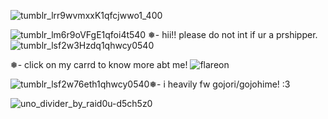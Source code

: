 ![tumblr_lrr9wvmxxK1qfcjwwo1_400](https://github.com/user-attachments/assets/9b3d3797-d4b9-42d4-8147-0a9467ff389a)

![tumblr_lm6r9oVFgE1qfoi4t540](https://github.com/user-attachments/assets/a1cf23e6-4c52-4769-9ded-f7cb6ff82107)
❅- hii!! please do not int if ur a prshipper.![tumblr_lsf2w3Hzdq1qhwcy0540](https://github.com/user-attachments/assets/2aadd7ca-2281-4b30-a712-afb05bb408ee)

❅- click on my carrd to know more abt me! 
![flareon](https://github.com/user-attachments/assets/8faad486-208e-4203-ab8b-b57d5bb8c535)

![tumblr_lsf2w76eth1qhwcy0540](https://github.com/user-attachments/assets/4baba3f8-63d6-4936-9ddb-d901a998da35)❅- i heavily fw gojori/gojohime! :3

![uno_divider_by_raid0u-d5ch5z0](https://github.com/user-attachments/assets/2113f240-c9b8-403a-82a1-728a927d925d)
